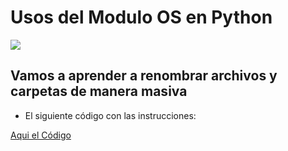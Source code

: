 # Usos del Modulo OS en Python
![](https://miro.medium.com/v2/resize:fit:1200/0*MA_x5ZN7ZXKwsufs.png)

## Vamos a aprender a renombrar archivos y carpetas de manera masiva

- El siguiente código con las instrucciones:

[Aqui el Código](https://github.com/MONZONPUNTOEXE/Modulo-Python-OS/blob/main/main.py)
